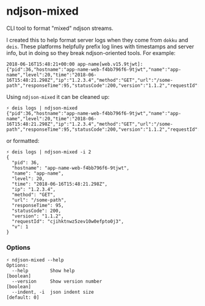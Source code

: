 # ndjson-mixed

CLI tool to format "mixed" ndjson streams.

I created this to help format server logs when they come from `dokku` and `deis`. These platforms helpfully prefix log lines with timestamps and server info, but in doing so they break ndjson-oriented tools. For example:

```
2018-06-16T15:48:21+00:00 app-name[web.v15.9tjwt]: {"pid":36,"hostname":"app-name-web-f4bb796f6-9tjwt","name":"app-name","level":20,"time":"2018-06-16T15:48:21.298Z","ip":"1.2.3.4","method":"GET","url":"/some-path","responseTime":95,"statusCode":200,"version":"1.1.2","requestId":"cjihktnwz5zev10w0efpto0j3","v":1}
```

Using `ndjson-mixed` it can be cleaned up:

```
⚡ deis logs | ndjson-mixed
{"pid":36,"hostname":"app-name-web-f4bb796f6-9tjwt","name":"app-name","level":20,"time":"2018-06-16T15:48:21.298Z","ip":"1.2.3.4","method":"GET","url":"/some-path","responseTime":95,"statusCode":200,"version":"1.1.2","requestId":"cjihktnwz5zev10w0efpto0j3","v":1}
```

or formatted:

```
⚡ deis logs | ndjson-mixed -i 2
{
  "pid": 36,
  "hostname": "app-name-web-f4bb796f6-9tjwt",
  "name": "app-name",
  "level": 20,
  "time": "2018-06-16T15:48:21.298Z",
  "ip": "1.2.3.4",
  "method": "GET",
  "url": "/some-path",
  "responseTime": 95,
  "statusCode": 200,
  "version": "1.1.2",
  "requestId": "cjihktnwz5zev10w0efpto0j3",
  "v": 1
}
```

### Options

```
⚡ ndjson-mixed --help
Options:
  --help        Show help                                              [boolean]
  --version     Show version number                                    [boolean]
  --indent, -i  json indent size                                    [default: 0]
```
